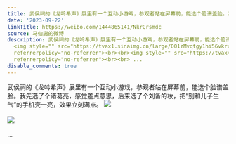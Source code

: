 ```yaml
---
title: 武侯祠的《龙吟希声》展里有一个互动小游戏，参观者站在屏幕前，能选个脸谱盖脸。我先选了个诸葛亮，感觉差点意思，后来选了个刘备的妆，把“别和儿子生气”的手...
date: '2023-09-22'
linkTitle: https://weibo.com/1444865141/NkrGrsmdc
source: 马伯庸的微博
description: 武侯祠的《龙吟希声》展里有一个互动小游戏，参观者站在屏幕前，能选个脸谱盖脸。我先选了个诸葛亮，感觉差点意思，后来选了个刘备的妆，把“别和儿子生气”的手机壳一亮，效果立刻满点。
  <img style="" src="https://tvax1.sinaimg.cn/large/001zMvqtgy1hi56vkrx5hj62c0340qv602.jpg"
  referrerpolicy="no-referrer"><br><br><img style="" src="https://tvax4.sinaimg.cn/large/001zMvqtgy1hi56vmu2xbj62c0340b2a02.jpg"
  referrerpolicy="no-referrer"><br><br> ...
disable_comments: true
---
```

武侯祠的《龙吟希声》展里有一个互动小游戏，参观者站在屏幕前，能选个脸谱盖脸。我先选了个诸葛亮，感觉差点意思，后来选了个刘备的妆，把“别和儿子生气”的手机壳一亮，效果立刻满点。 <img style="" src="https://tvax1.sinaimg.cn/large/001zMvqtgy1hi56vkrx5hj62c0340qv602.jpg" referrerpolicy="no-referrer"><br><br><img style="" src="https://tvax4.sinaimg.cn/large/001zMvqtgy1hi56vmu2xbj62c0340b2a02.jpg" referrerpolicy="no-referrer"><br><br> ...